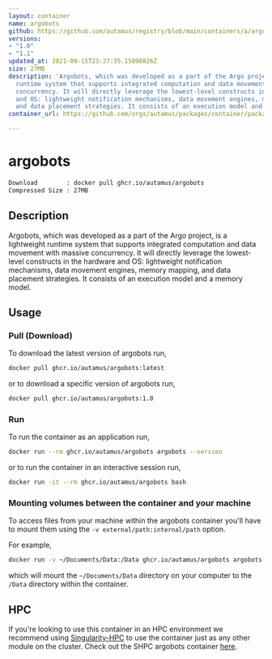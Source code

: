 ```yaml
---
layout: container
name: argobots
github: https://github.com/autamus/registry/blob/main/containers/a/argobots/spack.yaml
versions:
- "1.0"
- "1.1"
updated_at: 2021-09-15T23:27:35.15090826Z
size: 27MB
description: 'Argobots, which was developed as a part of the Argo project, is a lightweight
  runtime system that supports integrated computation and data movement with massive
  concurrency. It will directly leverage the lowest-level constructs in the hardware
  and OS: lightweight notification mechanisms, data movement engines, memory mapping,
  and data placement strategies. It consists of an execution model and a memory model.'
container_url: https://github.com/orgs/autamus/packages/container/package/argobots

---
```

# argobots
```bash 
Download        : docker pull ghcr.io/autamus/argobots
Compressed Size : 27MB
```

## Description
Argobots, which was developed as a part of the Argo project, is a lightweight runtime system that supports integrated computation and data movement with massive concurrency. It will directly leverage the lowest-level constructs in the hardware and OS: lightweight notification mechanisms, data movement engines, memory mapping, and data placement strategies. It consists of an execution model and a memory model.

## Usage
### Pull (Download)
To download the latest version of argobots run,

```bash
docker pull ghcr.io/autamus/argobots:latest
```

or to download a specific version of argobots run,

```bash
docker pull ghcr.io/autamus/argobots:1.0
```
### Run
To run the container as an application run,
```bash
docker run --rm ghcr.io/autamus/argobots argobots --version
```

or to run the container in an interactive session run,
```bash
docker run -it --rm ghcr.io/autamus/argobots bash
```

### Mounting volumes between the container and your machine
To access files from your machine within the argobots container you'll have to mount them using the `-v external/path:internal/path` option.

For example,
```bash
docker run -v ~/Documents/Data:/Data ghcr.io/autamus/argobots argobots /Data/myData.csv
```
which will mount the `~/Documents/Data` directory on your computer to the `/Data` directory within the container.

## HPC
If you're looking to use this container in an HPC environment we recommend using [Singularity-HPC](https://singularity-hpc.readthedocs.io) to use the container just as any other module on the cluster. Check out the SHPC argobots container [here](https://singularityhub.github.io/singularity-hpc/r/ghcr.io-autamus-argobots/).
